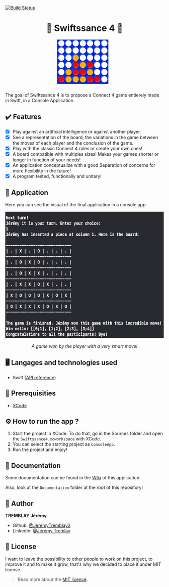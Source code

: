 [![Build Status](https://codefirst.iut.uca.fr/api/badges/jeremy.tremblay/swiftssance4/status.svg)](https://codefirst.iut.uca.fr/jeremy.tremblay/swiftssance4)

<h1 align="center">🔵 Swiftssance 4 🔴</h1>

<p align="center">
    <img src="./Documentation/Images/connect4.svg" height="150"/>
</p>

The goal of Swiftssance 4 is to propose a Connect 4 game entierely made in Swift, in a Console Application.

## ✔️ Features

- [x] Play against an artificial intelligence or against another player.
- [x] See a representation of the board, the variations in the game between the moves of each player and the conclusion of the game.
- [x] Play with the classic Connect 4 rules or create your own ones!
- [x] A board compatible with multiples sizes! Makes your games shorter or longer in function of your needs!
- [x] An application conceptualize with a good Separation of concerns for more flexibility in the future!
- [x] A program tested, functionally and unitary!

## 📱 Application

Here you can see the visual of the final application in a console app: 
<p align="center">
    <img src="./Documentation/Images/game.png" height="400"/>
</p>
<p align="center" text>
    <i>
        A game won by the player with a very smart move!
    </i>
</p>

## 🖥️ Langages and technologies used

- Swift ([API reference](https://developer.apple.com/documentation/swift))

## 🧵 Prerequisities

- [XCode](https://developer.apple.com/xcode/)

## ⚙️ How to run the app ?

1. Start the project in XCode. To do that, go in the Sources folder and open the `Swiftssance4.xcworkspace` with XCode.
2. You can select the starting project as `ConsoleApp`.
3. Run the project and enjoy!

## 📌 Documentation

Some documentation can be found in the [Wiki]("https://codefirst.iut.uca.fr/git/jeremy.tremblay/swiftssance4/wiki") of this application.

Also, look at the `Documentation` folder at the root of this repository!

## 👤 Author

**TREMBLAY Jérémy**

* Github: [@JeremyTremblay2](https://github.com/JeremyTremblay2)
* LinkedIn: [@Jérémy Tremlay](https://fr.linkedin.com/in/j%C3%A9r%C3%A9my-tremblay2)

## 📝 License

I want to leave the possibility to other people to work on this project, to improve it and to make it grow, that's why we decided to place it under MIT license.

> Read more about the [MIT licence](https://opensource.org/licenses/MIT).